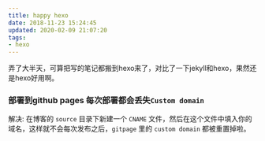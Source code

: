 ```yaml
---
title: happy hexo
date: 2018-11-23 15:24:45
updated: 2020-02-09 21:07:20
tags:
- hexo
---
```

弄了大半天，可算把写的笔记都搬到hexo来了，对比了一下jekyll和hexo，果然还是hexo好用啊。



### 部署到github pages 每次部署都会丢失`Custom domain`

解决:  在博客的 `source` 目录下新建一个 `CNAME` 文件，然后在这个文件中填入你的域名，这样就不会每次发布之后，`gitpage` 里的 `custom domain` 都被重置掉啦。

